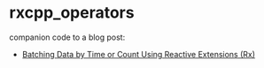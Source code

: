 # rxcpp_operators

companion code to a blog post:
- [Batching Data by Time or Count Using Reactive Extensions (Rx)](https://ledentsov.de/2017/01/02/batching-data-reactive-extensions/)
